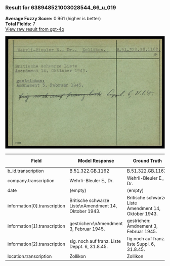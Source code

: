 ### Result for 638948521003028544_66_u_019
**Average Fuzzy Score:** 0.961 (higher is better)<br>
**Total Fields:** 7<br>
[View raw result from gpt-4o](https://github.com/RISE-UNIBAS/humanities_data_benchmark/blob/main/results/2025-10-24/T0305/request_T0305_638948521003028544_66_u_019.json)

<img src="https://github.com/RISE-UNIBAS/humanities_data_benchmark/blob/main/benchmarks/blacklist/images/638948521003028544_66_u_019.jpg?raw=true" alt="638948521003028544_66_u_019" width="600px">

| Field | Model Response | Ground Truth | Fuzzy Score | Match |
|-------|----------------|--------------|-------------|-------|
| b_id.transcription | B.51.322.GB.1162 | B.51.322.GB.1162. | 0.970 | ✅ |
| company.transcription | Wehrli-Bleuler E., Dr. | Wehrli-Bleuler E., Dr. | 1.000 | ✅ |
| date | (empty) | (empty) | 1.000 | ✅ |
| information[0].transcription | Britische schwarze Liste\nAmendment 14, Oktober 1943. | Britische schwarze Liste<br>Amendment 14, Oktober 1943. | 0.971 | ✅ |
| information[1].transcription | gestrichen:\nAmendment 3, Februar 1945. | gestrichen:<br>Amdnement 3, Februar 1945. | 0.909 | ❌ |
| information[2].transcription | sig. noch auf franz. Liste Deppt. 6, 31.8.45. | fig noch auf franz. liste Suppl. 6, 31.8.45. | 0.876 | ❌ |
| location.transcription | Zollikon | Zollikon | 1.000 | ✅ |
